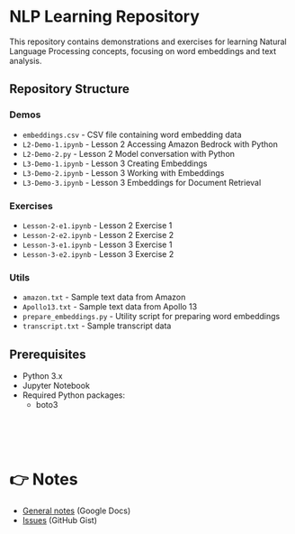 # NLP Learning Repository

This repository contains demonstrations and exercises for learning Natural Language Processing concepts, focusing on word embeddings and text analysis.

## Repository Structure

### Demos
- `embeddings.csv` - CSV file containing word embedding data
- `L2-Demo-1.ipynb` - Lesson 2 Accessing Amazon Bedrock with Python
- `L2-Demo-2.py` - Lesson 2 Model conversation with Python
- `L3-Demo-1.ipynb` - Lesson 3 Creating Embeddings
- `L3-Demo-2.ipynb` - Lesson 3 Working with Embeddings
- `L3-Demo-3.ipynb` - Lesson 3 Embeddings for Document Retrieval

### Exercises
- `Lesson-2-e1.ipynb` - Lesson 2 Exercise 1
- `Lesson-2-e2.ipynb` - Lesson 2 Exercise 2
- `Lesson-3-e1.ipynb` - Lesson 3 Exercise 1
- `Lesson-3-e2.ipynb` - Lesson 3 Exercise 2

### Utils
- `amazon.txt` - Sample text data from Amazon
- `Apollo13.txt` - Sample text data from Apollo 13
- `prepare_embeddings.py` - Utility script for preparing word embeddings
- `transcript.txt` - Sample transcript data

## Prerequisites

- Python 3.x
- Jupyter Notebook
- Required Python packages:
    - boto3


<br>  
<br>  
<br> 

# 👉 **Notes**  

* [General notes](https://docs.google.com/document/d/1I1Lq7xzhUndvbDUCJWkhXUWlAcZJ_WwU6xp8nsR-CVY) (Google Docs)  
* [Issues](https://gist.github.com/nov05/c35bdf4ccd4456c84083c2b879ac1407) (GitHub Gist)   